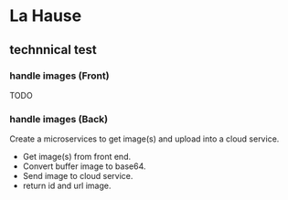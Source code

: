 # La Hause

## technnical test

### handle images (Front)

TODO

### handle images (Back)

Create a microservices to get image(s) and upload into a cloud service.

* Get image(s) from front end.
* Convert buffer image to base64.
* Send image to cloud service.
* return id and url image.